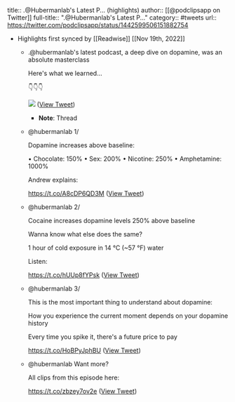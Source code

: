 title:: .@Hubermanlab's Latest P... (highlights)
author:: [[@podclipsapp on Twitter]]
full-title:: ".@Hubermanlab's Latest P..."
category:: #tweets
url:: https://twitter.com/podclipsapp/status/1442599506151882754

- Highlights first synced by [[Readwise]] [[Nov 19th, 2022]]
	- .@hubermanlab's latest podcast, a deep dive on dopamine, was an absolute masterclass 
	  
	  Here's what we learned...
	  
	  👇👇👇 
	  
	  ![](https://pbs.twimg.com/media/FAUkQtkUUAYYgyn.jpg) ([View Tweet](https://twitter.com/podclipsapp/status/1442599506151882754))
		- **Note**: Thread
	- @hubermanlab 1/
	  
	  Dopamine increases above baseline:
	  
	  • Chocolate: 150%
	  • Sex: 200%
	  • Nicotine: 250%
	  • Amphetamine: 1000%
	  
	  Andrew explains:
	  
	  https://t.co/A8cDP6QD3M ([View Tweet](https://twitter.com/podclipsapp/status/1442600077164490753))
	- @hubermanlab 2/
	  
	  Cocaine increases dopamine levels 250% above baseline
	  
	  Wanna know what else does the same?
	  
	  1 hour of cold exposure in 14 °C (~57  °F) water 
	  
	  Listen:
	  
	  https://t.co/hUUp8fYPsk ([View Tweet](https://twitter.com/podclipsapp/status/1442600658218147845))
	- @hubermanlab 3/
	  
	  This is the most important thing to understand about dopamine:
	  
	  How you experience the current moment depends on your dopamine history
	  
	  Every time you spike it, there's a future price to pay
	  
	  https://t.co/HoBPyJphBU ([View Tweet](https://twitter.com/podclipsapp/status/1442601157222883330))
	- @hubermanlab Want more?
	  
	  All clips from this episode here:
	  
	  https://t.co/zbzey7ov2e ([View Tweet](https://twitter.com/podclipsapp/status/1442601602548965378))